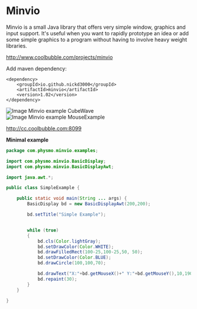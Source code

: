 # Minvio
Minvio is a small Java library that offers very simple window, graphics and input support.  It's useful when you want to rapidly prototype an idea or add some simple graphics to a program without having to involve heavy weight libraries.

http://www.coolbubble.com/projects/minvio

Add maven dependency:

    <dependency>
        <groupId>io.github.nickd3000</groupId>
        <artifactId>minvio</artifactId>
        <version>1.02</version>
    </dependency>

![Image Minvio example CubeWave](docs/cubeWave.png)
![Image Minvio example MouseExample](docs/mouseExample.png)

http://cc.coolbubble.com:8099

**Minimal example**

```java
package com.physmo.minvio.examples;

import com.physmo.minvio.BasicDisplay;
import com.physmo.minvio.BasicDisplayAwt;

import java.awt.*;

public class SimpleExample {

    public static void main(String ... args) {
        BasicDisplay bd = new BasicDisplayAwt(200,200);

        bd.setTitle("Simple Example");


        while (true)
        {
            bd.cls(Color.lightGray);
            bd.setDrawColor(Color.WHITE);
            bd.drawFilledRect(100-25,100-25,50, 50);
            bd.setDrawColor(Color.BLUE);
            bd.drawCircle(100,100,70);

            bd.drawText("X:"+bd.getMouseX()+" Y:"+bd.getMouseY(),10,190);
            bd.repaint(30);
        }
    }

}
```
